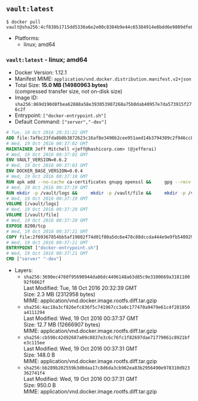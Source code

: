 ## `vault:latest`

```console
$ docker pull vault@sha256:4cf838b1715dd5330a6e2e00c8304b9e44c65384914e8bdd6e9809dfe814299e
```

-	Platforms:
	-	linux; amd64

### `vault:latest` - linux; amd64

-	Docker Version: 1.12.1
-	Manifest MIME: `application/vnd.docker.distribution.manifest.v2+json`
-	Total Size: **15.0 MB (14980963 bytes)**  
	(compressed transfer size, not on-disk size)
-	Image ID: `sha256:869d190d8fbea62888a58e393053907268a75b0dab40957e7da573915f276c2f`
-	Entrypoint: `["docker-entrypoint.sh"]`
-	Default Command: `["server","-dev"]`

```dockerfile
# Tue, 18 Oct 2016 20:31:22 GMT
ADD file:7afbc23fda8b0b3872623c16af8e3490b2cee951aed14b3794389c2f946cc8c7 in / 
# Wed, 19 Oct 2016 00:37:02 GMT
MAINTAINER Jeff Mitchell <jeff@hashicorp.com> (@jefferai)
# Wed, 19 Oct 2016 00:37:02 GMT
ENV VAULT_VERSION=0.6.2
# Wed, 19 Oct 2016 00:37:03 GMT
ENV DOCKER_BASE_VERSION=0.0.4
# Wed, 19 Oct 2016 00:37:18 GMT
RUN apk add --no-cache ca-certificates gnupg openssl &&     gpg --recv-keys 91A6E7F85D05C65630BEF18951852D87348FFC4C &&     mkdir -p /tmp/build &&     cd /tmp/build &&     wget https://releases.hashicorp.com/docker-base/${DOCKER_BASE_VERSION}/docker-base_${DOCKER_BASE_VERSION}_linux_amd64.zip &&     wget https://releases.hashicorp.com/docker-base/${DOCKER_BASE_VERSION}/docker-base_${DOCKER_BASE_VERSION}_SHA256SUMS &&     wget https://releases.hashicorp.com/docker-base/${DOCKER_BASE_VERSION}/docker-base_${DOCKER_BASE_VERSION}_SHA256SUMS.sig &&     gpg --batch --verify docker-base_${DOCKER_BASE_VERSION}_SHA256SUMS.sig docker-base_${DOCKER_BASE_VERSION}_SHA256SUMS &&     grep ${DOCKER_BASE_VERSION}_linux_amd64.zip docker-base_${DOCKER_BASE_VERSION}_SHA256SUMS | sha256sum -c &&     unzip docker-base_${DOCKER_BASE_VERSION}_linux_amd64.zip &&     cp bin/gosu bin/dumb-init /bin &&     wget https://releases.hashicorp.com/vault/${VAULT_VERSION}/vault_${VAULT_VERSION}_linux_amd64.zip &&     wget https://releases.hashicorp.com/vault/${VAULT_VERSION}/vault_${VAULT_VERSION}_SHA256SUMS &&     wget https://releases.hashicorp.com/vault/${VAULT_VERSION}/vault_${VAULT_VERSION}_SHA256SUMS.sig &&     gpg --batch --verify vault_${VAULT_VERSION}_SHA256SUMS.sig vault_${VAULT_VERSION}_SHA256SUMS &&     grep vault_${VAULT_VERSION}_linux_amd64.zip vault_${VAULT_VERSION}_SHA256SUMS | sha256sum -c &&     unzip -d /bin vault_${VAULT_VERSION}_linux_amd64.zip &&     cd /tmp &&     rm -rf /tmp/build &&     apk del gnupg openssl &&     rm -rf /root/.gnupg
# Wed, 19 Oct 2016 00:37:19 GMT
RUN mkdir -p /vault/logs &&     mkdir -p /vault/file &&     mkdir -p /vault/config
# Wed, 19 Oct 2016 00:37:19 GMT
VOLUME [/vault/logs]
# Wed, 19 Oct 2016 00:37:20 GMT
VOLUME [/vault/file]
# Wed, 19 Oct 2016 00:37:20 GMT
EXPOSE 8200/tcp
# Wed, 19 Oct 2016 00:37:21 GMT
COPY file:2f69367854bb5af19802f74d01f80a5dc6e478c88dccda444e9e9fb5409297f8 in /usr/local/bin/docker-entrypoint.sh 
# Wed, 19 Oct 2016 00:37:21 GMT
ENTRYPOINT ["docker-entrypoint.sh"]
# Wed, 19 Oct 2016 00:37:21 GMT
CMD ["server" "-dev"]
```

-	Layers:
	-	`sha256:3690ec4760f95690944da86dc4496148a63d85c9e3100669a318110092f6862f`  
		Last Modified: Tue, 18 Oct 2016 20:32:39 GMT  
		Size: 2.3 MB (2312958 bytes)  
		MIME: application/vnd.docker.image.rootfs.diff.tar.gzip
	-	`sha256:4ac10a3cf826efc836f5c741967cc3a0c177470a9479e61c4f281850a4111294`  
		Last Modified: Wed, 19 Oct 2016 00:37:37 GMT  
		Size: 12.7 MB (12666907 bytes)  
		MIME: application/vnd.docker.image.rootfs.diff.tar.gzip
	-	`sha256:cb598c42d92687a09c8837e3c6c76fc1f82697dae71779061c8921bfe3c115ee`  
		Last Modified: Wed, 19 Oct 2016 00:37:31 GMT  
		Size: 148.0 B  
		MIME: application/vnd.docker.image.rootfs.diff.tar.gzip
	-	`sha256:bb289b202559b3d0daa17c8d6da3cb962ea83b2956490e978310d923362741f4`  
		Last Modified: Wed, 19 Oct 2016 00:37:31 GMT  
		Size: 950.0 B  
		MIME: application/vnd.docker.image.rootfs.diff.tar.gzip
